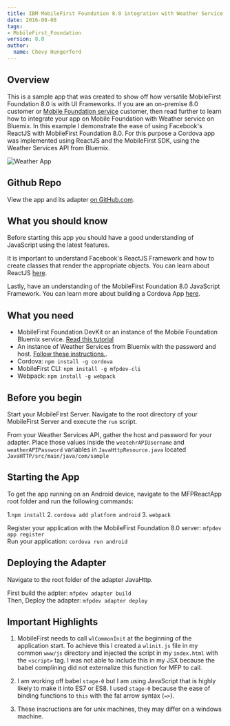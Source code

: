 ```yaml
---
title: IBM MobileFirst Foundation 8.0 integration with Weather Service offered on Bluemix in combination with Facebook's ReactJS
date: 2016-08-08
tags:
- MobileFirst_Foundation
version: 8.0
author:
  name: Chevy Hungerford
---
```

## Overview
This is a sample app that was created to show off how versatile MobileFirst Foundation 8.0 is with UI Frameworks. If you are an on-premise 8.0 customer or [Mobile Foundation service](https://console.bluemix.net/catalog/services/mobile-foundation) customer, then read further to learn how to integrate your app on Mobile Foundation with Weather service on Bluemix.
In this example I demonstrate the ease of using Facebook's ReactJS with MobileFirst Foundation 8.0. For this purpose a  Cordova app was implemented using ReactJS and the MobileFirst SDK, using the Weather Services API from Bluemix.

![Weather App]({{site.baseurl}}/assets/blog/2016-08-08-mobilefirst-foundation-8.0-reactjs/WeatherApp.png)

## Github Repo
View the app and its adapter [on GitHub.com](https://github.com/cshunger/WeatherProject).

## What you should know
Before starting this app you should have a good understanding of JavaScript using the latest features.

It is important to understand Facebook's ReactJS Framework and how to create classes that render the appropriate objects. You can learn about ReactJS [here](https://facebook.github.io/react/).

Lastly, have an understanding of the MobileFirst Foundation 8.0 JavaScript Framework. You can learn more about building a Cordova App [here](https://mobilefirstplatform.ibmcloud.com/tutorials/en/foundation/8.0/cordova-tutorials/).

## What you need
* MobileFirst Foundation DevKit or an instance of the Mobile Foundation Bluemix service. [Read this tutorial]({{site.baseurl}}/tutorials/en/foundation/8.0/installation-configuration/development/mobilefirst/)
* An instance of Weather Services from Bluemix with the password and host. [Follow these instructions.](https://console.ng.bluemix.net/docs/services/Weather/index.html).
* Cordova: `npm install -g cordova`
* MobileFirst CLI: `npm install -g mfpdev-cli`
* Webpack: `npm install -g webpack`

## Before you begin
Start your MobileFirst Server. Navigate to the root directory of your MobileFirst Server and execute the `run` script.

From your Weather Services API, gather the host and password for your adapter. Place those values inside the `weatehrAPIUsername` and `weatherAPIPassword` variables in `JavaHttpResource.java` located `JavaHTTP/src/main/java/com/sample`

## Starting the App
To get the app running on an Android device, navigate to the MFPReactApp root folder and run the following commands:

1.`npm install`
2. `cordova add platform android`
3. `webpack`

Register your application with the MobileFirst Foundation 8.0 server: `mfpdev app register`  
Run your application: `cordova run android`

## Deploying the Adapter
Navigate to the root folder of the adapter JavaHttp.

First build the adpter: `mfpdev adapter build`  
Then, Deploy the adapter: `mfpdev adapter deploy`

## Important Highlights

1. MobileFirst needs to call `wlCommonInit` at the beginning of the application start. To achieve this I created a `wlinit.js` file in my common `www/js` directory and injected the script in my `index.html` with the `<script>` tag. I was not able to include this in my JSX because the babel complining did not externalize this function for MFP to call.

2. I am working off babel `stage-0` but I am using JavaScript that is highly likely to make it into ES7 or ES8. I used `stage-0` because the ease of binding functions to `this` with the fat arrow syntax (`=>`).

3. These inscructions are for unix machines, they may differ on a windows machine.
